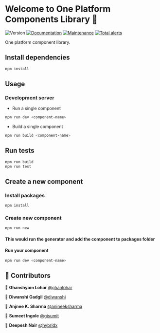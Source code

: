 # Welcome to One Platform Components Library 👋

![Version](https://img.shields.io/badge/version-1.0.0-blue.svg?cacheSeconds=2592000)
[![Documentation](https://img.shields.io/badge/documentation-yes-brightgreen.svg)](https://github.com/1-Platform/op-components#readme)
[![Maintenance](https://img.shields.io/badge/Maintained%3F-yes-green.svg)](https://github.com/1-Platform/op-components/graphs/commit-activity)
[![Total alerts](https://img.shields.io/lgtm/alerts/g/1-Platform/op-components.svg?logo=lgtm&logoWidth=18)](https://lgtm.com/projects/g/1-Platform/op-components/alerts/)

One platform component library.

## Install dependencies

```sh
npm install
```

## Usage

### Development server

- Run a single component

```sh
npm run dev <component-name>
```

- Build a single component

```sh
npm run build <component-name>
```

## Run tests

```sh
npm run build
npm run test
```

## Create a new component

### Install packages

```bash
npm install
```

### Create new component

```bash
npm run new
```

#### This would run the generator and add the component to packages folder

#### Run your component

```bash
npm run dev <component-name>
```

## 🤝 Contributors

👤 **Ghanshyam Lohar** [@ghanlohar](https://github.com/ghanlohar)

👤 **Diwanshi Gadgil** [@diwanshi](https://github.com/diwanshi)

👤 **Anjnee K. Sharma** [@anjneeksharma](https://github.com/anjneeksharma)

👤 **Sumeet Ingole** [@gisumit](https://github.com/gisumit)

👤 **Deepesh Nair** [@hybridx](https://github.com/hybridx)

